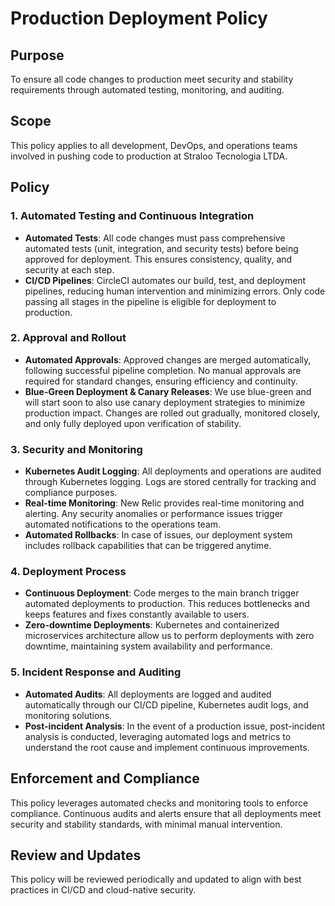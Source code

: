 # Production Deployment Policy

## Purpose
To ensure all code changes to production meet security and stability requirements through automated testing, monitoring, and auditing.

## Scope
This policy applies to all development, DevOps, and operations teams involved in pushing code to production at Straloo Tecnologia LTDA.

## Policy

### 1. Automated Testing and Continuous Integration
- **Automated Tests**: All code changes must pass comprehensive automated tests (unit, integration, and security tests) before being approved for deployment. This ensures consistency, quality, and security at each step.
- **CI/CD Pipelines**: CircleCI automates our build, test, and deployment pipelines, reducing human intervention and minimizing errors. Only code passing all stages in the pipeline is eligible for deployment to production.

### 2. Approval and Rollout
- **Automated Approvals**: Approved changes are merged automatically, following successful pipeline completion. No manual approvals are required for standard changes, ensuring efficiency and continuity.
- **Blue-Green Deployment & Canary Releases**: We use blue-green and will start soon to also use canary deployment strategies to minimize production impact. Changes are rolled out gradually, monitored closely, and only fully deployed upon verification of stability.

### 3. Security and Monitoring
- **Kubernetes Audit Logging**: All deployments and operations are audited through Kubernetes logging. Logs are stored centrally for tracking and compliance purposes.
- **Real-time Monitoring**: New Relic provides real-time monitoring and alerting. Any security anomalies or performance issues trigger automated notifications to the operations team.
- **Automated Rollbacks**: In case of issues, our deployment system includes rollback capabilities that can be triggered anytime.

### 4. Deployment Process
- **Continuous Deployment**: Code merges to the main branch trigger automated deployments to production. This reduces bottlenecks and keeps features and fixes constantly available to users.
- **Zero-downtime Deployments**: Kubernetes and containerized microservices architecture allow us to perform deployments with zero downtime, maintaining system availability and performance.

### 5. Incident Response and Auditing
- **Automated Audits**: All deployments are logged and audited automatically through our CI/CD pipeline, Kubernetes audit logs, and monitoring solutions.
- **Post-incident Analysis**: In the event of a production issue, post-incident analysis is conducted, leveraging automated logs and metrics to understand the root cause and implement continuous improvements.

## Enforcement and Compliance
This policy leverages automated checks and monitoring tools to enforce compliance. Continuous audits and alerts ensure that all deployments meet security and stability standards, with minimal manual intervention.

## Review and Updates
This policy will be reviewed periodically and updated to align with best practices in CI/CD and cloud-native security.
